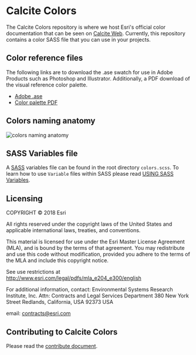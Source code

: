 # Calcite Colors
The Calcite Colors repository is where we host Esri's official color documentation that can be seen on [Calcite Web](http://github.com/Esri/calcite-web/). Currently, this repository contains a color SASS file that you can use in your projects.

## Color reference files
The following links are to download the .ase swatch for use in Adobe Products such as Photoshop and Illustrator. Additionally, a PDF download of the visual reference color palette.

- [Adobe .ase](https://github.com/Esri/calcite-colors/raw/1.0/resources/colors.ase)
- [Color palette PDF](https://github.com/Esri/calcite-colors/raw/1.0/resources/colors.pdf)


## Colors naming anatomy
![colors naming anatomy](https://raw.githubusercontent.com/Esri/calcite-colors/1.0/resources/colors-naming-anatomy.png)

## SASS Variables file
A [SASS](http://sass-lang.com/) variables file can be found in the root directory `colors.scss`.  To learn how to use `Variable` files within SASS please read [USING SASS Variables](http://sass-lang.com/guide#topic-2).

## Licensing
COPYRIGHT © 2018 Esri

All rights reserved under the copyright laws of the United States
and applicable international laws, treaties, and conventions.

This material is licensed for use under the Esri Master License
Agreement (MLA), and is bound by the terms of that agreement.
You may redistribute and use this code without modification,
provided you adhere to the terms of the MLA and include this
copyright notice.

See use restrictions at http://www.esri.com/legal/pdfs/mla_e204_e300/english

For additional information, contact:
Environmental Systems Research Institute, Inc.
Attn: Contracts and Legal Services Department
380 New York Street
Redlands, California, USA 92373
USA

email: contracts@esri.com

## Contributing to Calcite Colors
Please read the [contribute document](CONTRIBUTE.md).
